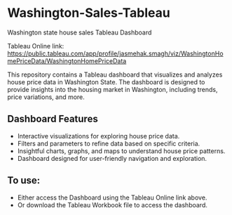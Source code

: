 # Washington-Sales-Tableau
Washington state house sales Tableau Dashboard

Tableau Online link: https://public.tableau.com/app/profile/jasmehak.smagh/viz/WashingtonHomePriceData/WashingtonHomePriceData

This repository contains a Tableau dashboard that visualizes and analyzes house price data in Washington State. The dashboard is designed to provide insights into the housing market in Washington, including trends, price variations, and more.

## Dashboard Features
- Interactive visualizations for exploring house price data.
- Filters and parameters to refine data based on specific criteria.
- Insightful charts, graphs, and maps to understand house price patterns.
- Dashboard designed for user-friendly navigation and exploration.

## To use:
- Either access the Dashboard using the Tableau Online link above.
- Or download the Tableau Workbook file to access the dashboard.
